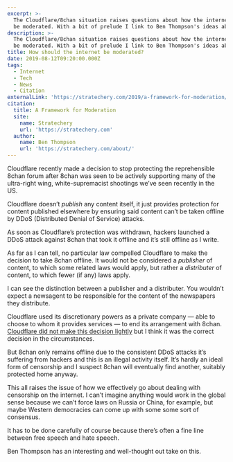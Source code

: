 ```yaml
---
excerpt: >-
  The Cloudflare/8chan situation raises questions about how the internet should
  be moderated. With a bit of prelude I link to Ben Thompson's ideas about this.
description: >-
  The Cloudflare/8chan situation raises questions about how the internet should
  be moderated. With a bit of prelude I link to Ben Thompson's ideas about this.
title: How should the internet be moderated?
date: 2019-08-12T09:20:00.000Z
tags:
  - Internet
  - Tech
  - News
  - Citation
externalLink: 'https://stratechery.com/2019/a-framework-for-moderation/'
citation:
  title: A Framework for Moderation
  site:
    name: Stratechery
    url: 'https://stratechery.com'
  author:
    name: Ben Thompson
    url: 'https://stratechery.com/about/'
---
```

Cloudflare recently made a decision to stop protecting the reprehensible 8chan forum after 8chan was seen to be actively supporting many of the ultra-right wing, white-supremacist shootings we’ve seen recently in the US.

Cloudflare doesn’t _publish_ any content itself, it just provides protection for content published elsewhere by ensuring said content can’t be taken offline by DDoS (Distributed Denial of Service) attacks.

As soon as Cloudflare’s protection was withdrawn, hackers launched a DDoS attack against 8chan that took it offline and it’s still offline as I write.

As far as I can tell, no particular law compelled Cloudflare to make the decision to take 8chan offline. It would not be considered a _publisher_ of content, to which some related laws would apply, but rather a _distributer_ of content, to which fewer (if any) laws apply.

I can see the distinction between a publisher and a distributer. You wouldn’t expect a newsagent to be responsible for the content of the newspapers they distribute.

Cloudflare used its discretionary powers as a private company — able to choose to whom it provides services — to end its arrangement with 8chan. [Cloudflare did not make this decision lightly](https://new.blog.cloudflare.com/terminating-service-for-8chan/ "Read Cloudflare's post about choosing to withdraw its services to 8chan.") but I think it was the correct decision in the circumstances.

But 8chan only remains offline due to the consistent DDoS attacks it’s suffering from hackers and this is an illegal activity itself. It’s hardly an ideal form of censorship and I suspect 8chan will eventually find another, suitably protected home anyway.

This all raises the issue of how we effectively go about dealing with censorship on the internet. I can’t imagine anything would work in the global sense because we can’t force laws on Russia or China, for example, but maybe Western democracies can come up with some some sort of consensus.

It has to be done carefully of course because there’s often a fine line between free speech and hate speech. 

Ben Thompson has an interesting and well-thought out take on this.



